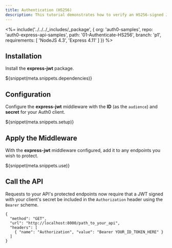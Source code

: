```yaml
---
title: Authentication (HS256)
description: This tutorial demonstrates how to verify an HS256-signed JSON Web Token and protect endpoints in an Express API
---
```


<%= include('../../../_includes/_package', {
  org: 'auth0-samples',
  repo: 'auth0-express-api-samples',
  path: '01-Authenticate-HS256',
  branch: 'p1',
  requirements: [
    'NodeJS 4.3',
    'Express 4.11'
  ]
}) %>

## Installation

Install the **express-jwt** package.

${snippet(meta.snippets.dependencies)}

## Configuration

Configure the **express-jwt** middleware with the **ID** (as the `audience`) and **secret** for your Auth0 client.

${snippet(meta.snippets.setup)}

## Apply the Middleware

With the **express-jwt** middleware configured, add it to any endpoints you wish to protect.

${snippet(meta.snippets.use)}

## Call the API

Requests to your API's protected endpoints now require that a JWT signed with your client's secret be included in the `Authorization` header using the `Bearer` scheme.

```har
{
  "method": "GET",
  "url": "http://localhost:8000/path_to_your_api",
  "headers": [
    { "name": "Authorization", "value": "Bearer YOUR_ID_TOKEN_HERE" }
  ]
}
```
